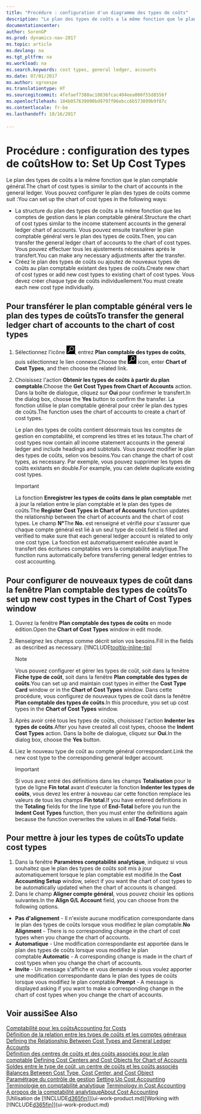 ```yaml
---
title: "Procédure : configuration d'un diagramme des types de coûts"
description: "Le plan des types de coûts a la même fonction que le plan comptable général."
documentationcenter: 
author: SorenGP
ms.prod: dynamics-nav-2017
ms.topic: article
ms.devlang: na
ms.tgt_pltfrm: na
ms.workload: na
ms.search.keywords: cost types, general ledger, accounts
ms.date: 07/01/2017
ms.author: sgroespe
ms.translationtype: HT
ms.sourcegitcommit: 4fefaef7380ac10836fcac404eea006f55d8556f
ms.openlocfilehash: 104b057639090bd9797f06ebcc6b573899b9f87c
ms.contentlocale: fr-be
ms.lasthandoff: 10/16/2017

---
```

# <a name="how-to-set-up-cost-types"></a><span data-ttu-id="1f11e-103">Procédure : configuration des types de coûts</span><span class="sxs-lookup"><span data-stu-id="1f11e-103">How to: Set Up Cost Types</span></span>
<span data-ttu-id="1f11e-104">Le plan des types de coûts a la même fonction que le plan comptable général.</span><span class="sxs-lookup"><span data-stu-id="1f11e-104">The chart of cost types is similar to the chart of accounts in the general ledger.</span></span> <span data-ttu-id="1f11e-105">Vous pouvez configurer le plan des types de coûts comme suit :</span><span class="sxs-lookup"><span data-stu-id="1f11e-105">You can set up the chart of cost types in the following ways:</span></span>  

-   <span data-ttu-id="1f11e-106">La structure du plan des types de coûts a la même fonction que les comptes de gestion dans le plan comptable général.</span><span class="sxs-lookup"><span data-stu-id="1f11e-106">Structure the chart of cost types similar to the income statement accounts in the general ledger chart of accounts.</span></span> <span data-ttu-id="1f11e-107">Vous pouvez ensuite transférer le plan comptable général vers le plan des types de coûts.</span><span class="sxs-lookup"><span data-stu-id="1f11e-107">Then, you can transfer the general ledger chart of accounts to the chart of cost types.</span></span> <span data-ttu-id="1f11e-108">Vous pouvez effectuer tous les ajustements nécessaires après le transfert.</span><span class="sxs-lookup"><span data-stu-id="1f11e-108">You can make any necessary adjustments after the transfer.</span></span>  
-   <span data-ttu-id="1f11e-109">Créez le plan des types de coûts ou ajoutez de nouveaux types de coûts au plan comptable existant des types de coûts.</span><span class="sxs-lookup"><span data-stu-id="1f11e-109">Create new chart of cost types or add new cost types to existing chart of cost types.</span></span> <span data-ttu-id="1f11e-110">Vous devez créer chaque type de coûts individuellement.</span><span class="sxs-lookup"><span data-stu-id="1f11e-110">You must create each new cost type individually.</span></span>  

## <a name="to-transfer-the-general-ledger-chart-of-accounts-to-the-chart-of-cost-types"></a><span data-ttu-id="1f11e-111">Pour transférer le plan comptable général vers le plan des types de coûts</span><span class="sxs-lookup"><span data-stu-id="1f11e-111">To transfer the general ledger chart of accounts to the chart of cost types</span></span>  
1.  <span data-ttu-id="1f11e-112">Sélectionnez l'icône ![Page ou état pour la recherche](media/ui-search/search_small.png "icône Page ou état pour la recherche"), entrez **Plan comptable des types de coûts**, puis sélectionnez le lien connexe.</span><span class="sxs-lookup"><span data-stu-id="1f11e-112">Choose the ![Search for Page or Report](media/ui-search/search_small.png "Search for Page or Report icon") icon, enter **Chart of Cost Types**, and then choose the related link.</span></span>  
2.  <span data-ttu-id="1f11e-113">Choisissez l'action **Obtenir les types de coûts à partir du plan comptable**.</span><span class="sxs-lookup"><span data-stu-id="1f11e-113">Choose the **Get Cost Types from Chart of Accounts** action.</span></span> <span data-ttu-id="1f11e-114">Dans la boîte de dialogue, cliquez sur **Oui** pour confirmer le transfert.</span><span class="sxs-lookup"><span data-stu-id="1f11e-114">In the dialog box, choose the **Yes** button to confirm the transfer.</span></span> <span data-ttu-id="1f11e-115">La fonction utilise le plan comptable général pour créer le plan des types de coûts.</span><span class="sxs-lookup"><span data-stu-id="1f11e-115">The function uses the chart of accounts to create a chart of cost types.</span></span>  

    <span data-ttu-id="1f11e-116">Le plan des types de coûts contient désormais tous les comptes de gestion en comptabilité, et comprend les titres et les totaux.</span><span class="sxs-lookup"><span data-stu-id="1f11e-116">The chart of cost types now contain all income statement accounts in the general ledger and include headings and subtotals.</span></span> <span data-ttu-id="1f11e-117">Vous pouvez modifier le plan des types de coûts, selon vos besoins.</span><span class="sxs-lookup"><span data-stu-id="1f11e-117">You can change the chart of cost types, as necessary.</span></span> <span data-ttu-id="1f11e-118">Par exemple, vous pouvez supprimer les types de coûts existants en double.</span><span class="sxs-lookup"><span data-stu-id="1f11e-118">For example, you can delete duplicate existing cost types.</span></span>  

    > [!IMPORTANT]  
    >  <span data-ttu-id="1f11e-119">La fonction **Enregistrer les types de coûts dans le plan comptable** met à jour la relation entre le plan comptable et le plan des types de coûts.</span><span class="sxs-lookup"><span data-stu-id="1f11e-119">The **Register Cost Types in Chart of Accounts** function updates the relationship between the chart of accounts and the chart of cost types.</span></span> <span data-ttu-id="1f11e-120">Le champ **N°**</span><span class="sxs-lookup"><span data-stu-id="1f11e-120">The **No.**</span></span> <span data-ttu-id="1f11e-121">est renseigné et vérifié pour s'assurer que chaque compte général est lié à un seul type de coût.</span><span class="sxs-lookup"><span data-stu-id="1f11e-121">field is filled and verified to make sure that each general ledger account is related to only one cost type.</span></span> <span data-ttu-id="1f11e-122">La fonction est automatiquement exécutée avant le transfert des écritures comptables vers la comptabilité analytique.</span><span class="sxs-lookup"><span data-stu-id="1f11e-122">The function runs automatically before transferring general ledger entries to cost accounting.</span></span>  

## <a name="to-set-up-new-cost-types-in-the-chart-of-cost-types-window"></a><span data-ttu-id="1f11e-123">Pour configurer de nouveaux types de coût dans la fenêtre Plan comptable des types de coûts</span><span class="sxs-lookup"><span data-stu-id="1f11e-123">To set up new cost types in the Chart of Cost Types window</span></span>  
1.  <span data-ttu-id="1f11e-124">Ouvrez la fenêtre **Plan comptable des types de coûts** en mode édition.</span><span class="sxs-lookup"><span data-stu-id="1f11e-124">Open the **Chart of Cost Types** window in edit mode.</span></span>  
2.  <span data-ttu-id="1f11e-125">Renseignez les champs comme décrit selon vos besoins.</span><span class="sxs-lookup"><span data-stu-id="1f11e-125">Fill in the fields as described as necessary.</span></span> [!INCLUDE[tooltip-inline-tip](includes/tooltip-inline-tip_md.md)]

    > [!NOTE]  
    >  <span data-ttu-id="1f11e-126">Vous pouvez configurer et gérer les types de coût, soit dans la fenêtre **Fiche type de coût**, soit dans la fenêtre **Plan comptable des types de coûts**.</span><span class="sxs-lookup"><span data-stu-id="1f11e-126">You can set up and maintain cost types in either the **Cost Type Card** window or in the **Chart of Cost Types** window.</span></span> <span data-ttu-id="1f11e-127">Dans cette procédure, vous configurez de nouveaux types de coût dans la fenêtre **Plan comptable des types de coûts**.</span><span class="sxs-lookup"><span data-stu-id="1f11e-127">In this procedure, you set up cost types in the **Chart of Cost Types** window.</span></span>

3.  <span data-ttu-id="1f11e-128">Après avoir créé tous les types de coûts, choisissez l'action **Indenter les types de coûts**.</span><span class="sxs-lookup"><span data-stu-id="1f11e-128">After you have created all cost types, choose the **Indent Cost Types** action.</span></span> <span data-ttu-id="1f11e-129">Dans la boîte de dialogue, cliquez sur **Oui**.</span><span class="sxs-lookup"><span data-stu-id="1f11e-129">In the dialog box, choose the **Yes** button.</span></span>  
4.  <span data-ttu-id="1f11e-130">Liez le nouveau type de coût au compte général correspondant.</span><span class="sxs-lookup"><span data-stu-id="1f11e-130">Link the new cost type to the corresponding general ledger account.</span></span>  

    > [!IMPORTANT]  
    >  <span data-ttu-id="1f11e-131">Si vous avez entré des définitions dans les champs **Totalisation** pour le type de ligne **Fin total** avant d'exécuter la fonction **Indenter les types de coûts**, vous devez les entrer à nouveau car cette fonction remplace les valeurs de tous les champs **Fin total**.</span><span class="sxs-lookup"><span data-stu-id="1f11e-131">If you have entered definitions in the **Totaling** fields for the line type of **End-Total** before you run the **Indent Cost Types** function, then you must enter the definitions again because the function overwrites the values in all **End-Total** fields.</span></span>  

## <a name="to-update-cost-types"></a><span data-ttu-id="1f11e-132">Pour mettre à jour les types de coûts</span><span class="sxs-lookup"><span data-stu-id="1f11e-132">To update cost types</span></span>  
1.  <span data-ttu-id="1f11e-133">Dans la fenêtre **Paramètres comptabilité analytique**, indiquez si vous souhaitez que le plan des types de coûts soit mis à jour automatiquement lorsque le plan comptable est modifié.</span><span class="sxs-lookup"><span data-stu-id="1f11e-133">In the **Cost Accounting Setup** window, select if you want the chart of cost types to be automatically updated when the chart of accounts is changed.</span></span>  
2.  <span data-ttu-id="1f11e-134">Dans le champ **Aligner compte général**, vous pouvez choisir les options suivantes.</span><span class="sxs-lookup"><span data-stu-id="1f11e-134">In the **Align G/L Account** field, you can choose from the following options.</span></span>  

- <span data-ttu-id="1f11e-135">**Pas d'alignement** - Il n'existe aucune modification correspondante dans le plan des types de coûts lorsque vous modifiez le plan comptable.</span><span class="sxs-lookup"><span data-stu-id="1f11e-135">**No Alignment** - There is no corresponding change in the chart of cost types when you change the chart of accounts.</span></span>  
- <span data-ttu-id="1f11e-136">**Automatique** - Une modification correspondante est apportée dans le plan des types de coûts lorsque vous modifiez le plan comptable.</span><span class="sxs-lookup"><span data-stu-id="1f11e-136">**Automatic** - A corresponding change is made in the chart of cost types when you change the chart of accounts.</span></span>  
- <span data-ttu-id="1f11e-137">**Invite** - Un message s'affiche et vous demande si vous voulez apporter une modification correspondante dans le plan des types de coûts lorsque vous modifiez le plan comptable.</span><span class="sxs-lookup"><span data-stu-id="1f11e-137">**Prompt** - A message is displayed asking if you want to make a corresponding change in the chart of cost types when you change the chart of accounts.</span></span>  

## <a name="see-also"></a><span data-ttu-id="1f11e-138">Voir aussi</span><span class="sxs-lookup"><span data-stu-id="1f11e-138">See Also</span></span>  
[<span data-ttu-id="1f11e-139">Comptabilité pour les coûts</span><span class="sxs-lookup"><span data-stu-id="1f11e-139">Accounting for Costs</span></span>](finance-manage-cost-accounting.md)  
<span data-ttu-id="1f11e-140">[Définition de la relation entre les types de coûts et les comptes généraux](finance-defining-the-relationship-between-cost-types-and-general-ledger-accounts.md) </span><span class="sxs-lookup"><span data-stu-id="1f11e-140">[Defining the Relationship Between Cost Types and General Ledger Accounts](finance-defining-the-relationship-between-cost-types-and-general-ledger-accounts.md) </span></span>  
<span data-ttu-id="1f11e-141">[Définition des centres de coûts et des coûts associés pour le plan comptable](finance-defining-cost-centers-and-cost-objects-for-chart-of-accounts.md) </span><span class="sxs-lookup"><span data-stu-id="1f11e-141">[Defining Cost Centers and Cost Objects for Chart of Accounts](finance-defining-cost-centers-and-cost-objects-for-chart-of-accounts.md) </span></span>  
<span data-ttu-id="1f11e-142">[Soldes entre le type de coût, un centre de coûts et les coûts associés](finance-balances-between-cost-type-cost-center-and-cost-object.md) </span><span class="sxs-lookup"><span data-stu-id="1f11e-142">[Balances Between Cost Type, Cost Center, and Cost Object](finance-balances-between-cost-type-cost-center-and-cost-object.md) </span></span>  
<span data-ttu-id="1f11e-143">[Paramétrage du contrôle de gestion](finance-set-up-cost-accounting.md) </span><span class="sxs-lookup"><span data-stu-id="1f11e-143">[Setting Up Cost Accounting](finance-set-up-cost-accounting.md) </span></span>  
<span data-ttu-id="1f11e-144">[Terminologie en comptabilité analytique](finance-terminology-in-cost-accounting.md) </span><span class="sxs-lookup"><span data-stu-id="1f11e-144">[Terminology in Cost Accounting](finance-terminology-in-cost-accounting.md) </span></span>  
[<span data-ttu-id="1f11e-145">À propos de la comptabilité analytique</span><span class="sxs-lookup"><span data-stu-id="1f11e-145">About Cost Accounting</span></span>](finance-about-cost-accounting.md)  
<span data-ttu-id="1f11e-146">[Utilisation de [!INCLUDE[d365fin](includes/d365fin_md.md)]](ui-work-product.md)</span><span class="sxs-lookup"><span data-stu-id="1f11e-146">[Working with [!INCLUDE[d365fin](includes/d365fin_md.md)]](ui-work-product.md)</span></span>

